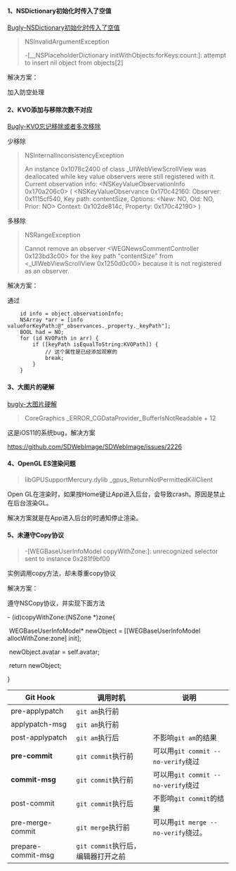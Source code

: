#### 1、NSDictionary初始化时传入了空值

[Bugly-NSDictionary初始化时传入了空值](https://bugly.qq.com/v2/crash-reporting/crashes/900019386/305776?pid=2&crashDataType=unSystemExit)

> NSInvalidArgumentException
>
> -[__NSPlaceholderDictionary initWithObjects:forKeys:count:]: attempt to insert nil object from objects[2]

解决方案：

加入防空处理

#### 2、KVO添加与移除次数不对应

[Bugly-KVO忘记移除或者多次移除](https://bugly.qq.com/v2/crash-reporting/crashes/900019386/360055?pid=2&crashDataType=unSystemExit)

少移除

> NSInternalInconsistencyException
>
> An instance 0x1078c2400 of class _UIWebViewScrollView was deallocated while key value observers were still registered with it. Current observation info: <NSKeyValueObservationInfo 0x170a206c0> ( <NSKeyValueObservance 0x170c42160: Observer: 0x1115cf540, Key path: contentSize, Options: <New: NO, Old: NO, Prior: NO> Context: 0x102de814c, Property: 0x170c42190> )

多移除

> NSRangeException
>
> Cannot remove an observer <WEGNewsCommentController 0x123bd3c00> for the key path "contentSize" from <_UIWebViewScrollView 0x1250d0c00> because it is not registered as an observer.

解决方案：

通过

```objc
    id info = object.observationInfo;
    NSArray *arr = [info valueForKeyPath:@"_observances._property._keyPath"];
    BOOL had = NO;
    for (id KVOPath in arr) {
        if ([keyPath isEqualToString:KVOPath]) {
            // 这个属性是已经添加观察的
            break;
        }
    }
```

#### 3、大图片的硬解

[bugly-大图片硬解](https://bugly.qq.com/v2/crash-reporting/crashes/900019386/240919?pid=2&crashDataType=unSystemExit)

> CoreGraphics  _ERROR_CGDataProvider_BufferIsNotReadable + 12

这是iOS11的系统bug，解决方案

https://github.com/SDWebImage/SDWebImage/issues/2226

#### 4、OpenGL ES渲染问题

> libGPUSupportMercury.dylib  _gpus_ReturnNotPermittedKillClient

Open GL在渲染时，如果按Home键让App进入后台，会导致crash。原因是禁止在后台渲染GL。

解决方案就是在App进入后台的时通知停止渲染。

#### 5、未遵守Copy协议

> -[WEGBaseUserInfoModel copyWithZone:]: unrecognized selector sent to instance 0x281f9bf00

实例调用copy方法，却未尊重copy协议

解决方案：

遵守NSCopy协议，并实现下面方法

\- (id)copyWithZone:(NSZone *)zone{

​    WEGBaseUserInfoModel* newObject = [[WEGBaseUserInfoModel allocWithZone:zone] init];

​    newObject.avatar = self.avatar;

​    return newObject;

}





| Git Hook           | 调用时机                           | 说明                                |
| ------------------ | ---------------------------------- | ----------------------------------- |
| pre-applypatch     | `git am`执行前                     |                                     |
| applypatch-msg     | `git am`执行前                     |                                     |
| post-applypatch    | `git am`执行后                     | 不影响`git am`的结果                |
| **pre-commit**     | `git commit`执行前                 | 可以用`git commit --no-verify`绕过  |
| **commit-msg**     | `git commit`执行前                 | 可以用`git commit --no-verify`绕过  |
| post-commit        | `git commit`执行后                 | 不影响`git commit`的结果            |
| pre-merge-commit   | `git merge`执行前                  | 可以用`git merge --no-verify`绕过。 |
| prepare-commit-msg | `git commit`执行后，编辑器打开之前 |                                     |

